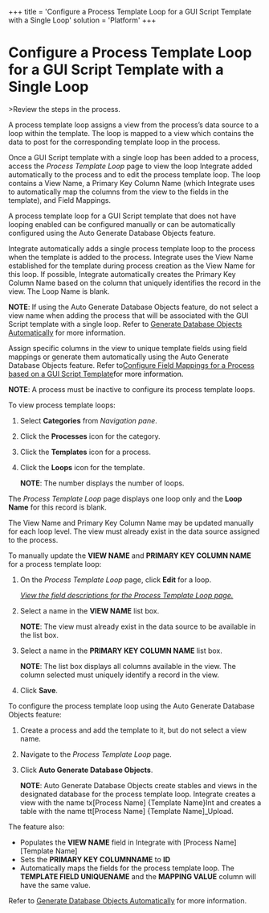 +++
title = 'Configure a Process Template Loop for a GUI Script Template with a Single Loop'
solution = 'Platform'
+++

# Configure a Process Template Loop for a GUI Script Template with a Single Loop

<span id="Post Data using a GUI Script Steps" class="popUpLink">\>Review
the steps in the process. </span>

A process template loop assigns a view from the process’s data source to
a loop within the template. The loop is mapped to a view which contains
the data to post for the corresponding template loop in the process.

Once a GUI Script template with a single loop has been added to a
process, access the *Process Template Loop* page to view the loop
Integrate added automatically to the process and to edit the process
template loop. The loop contains a View Name, a Primary Key Column Name
(which Integrate uses to automatically map the columns from the view to
the fields in the template), and Field Mappings.

A process template loop for a GUI Script template that does not have
looping enabled can be configured manually or can be automatically
configured using the Auto Generate Database Objects feature.

Integrate automatically adds a single process template loop to the
process when the template is added to the process. Integrate uses the
View Name established for the template during process creation as the
View Name for this loop. If possible, Integrate automatically creates
the Primary Key Column Name based on the column that uniquely identifies
the record in the view. The Loop Name is blank.

**NOTE**: If using the Auto Generate Database Objects feature, do not
select a view name when adding the process that will be associated with
the GUI Script template with a single loop. Refer to [Generate Database
Objects Automatically](Generate_Database_Objects_Automatically.htm) for
more information.

Assign specific columns in the view to unique template fields using
field mappings or generate them automatically using the Auto Generate
Database Objects feature. Refer to[Configure Field Mappings for a
Process based on a GUI Script
Template](ConfigureFieldMappingsGUI_Script_Template.htm)<span style="color: #000000;">for
more information.</span>

**NOTE**: A process must be inactive to configure its process template
loops.

To view process template loops:

1.  Select **Categories** from *Navigation pane*.

2.  Click the **Processes** icon for the category.

3.  Click the **Templates** icon for a process.

4.  Click the **Loops** icon for the template.
    
    **NOTE**: The number displays the number of loops.

The *Process Template Loop* page displays one loop only and the **Loop
Name** for this record is blank.

The View Name and Primary Key Column Name may be updated manually for
each loop level. The view must already exist in the data source assigned
to the process.

To manually update the **VIEW NAME** and **PRIMARY KEY COLUMN NAME** for
a process template loop:

1.  On the *Process Template Loop* page, click **Edit** for a loop.
    
    *[View the field descriptions for the Process Template Loop
    page.](../Page_Desc/Process_Template_Loop.htm)*

2.  Select a name in the **VIEW NAME** list box.
    
    **NOTE**: The view must already exist in the data source to be
    available in the list box.

3.  Select a name in the **PRIMARY KEY COLUMN NAME** list box.
    
    **NOTE**: The list box displays all columns available in the view.
    The column selected must uniquely identify a record in the view.

4.  Click **Save**.

To configure the process template loop using the Auto Generate Database
Objects feature:

1.  Create a process and add the template to it, but do not select a
    view name.

2.  Navigate to the *Process Template Loop* page.

3.  Click **Auto Generate Database Objects**.
    
    **NOTE**: Auto Generate Database Objects create stables and views in
    the designated database for the process template loop. Integrate
    creates a view with the name tx\[Process Name\] {Template Name}Int
    and creates a table with the name tt\[Process Name\] {Template
    Name\]\_Upload.

The feature also:

  - Populates the **VIEW NAME** field in Integrate with \[Process Name\]
    \[Template Name\]
  - Sets the **PRIMARY KEY COLUMNNAME** to **ID**
  - Automatically maps the fields for the process template loop. The
    **TEMPLATE FIELD UNIQUENAME** and the **MAPPING VALUE** column will
    have the same value.

Refer to [Generate Database Objects
Automatically](Generate_Database_Objects_Automatically.htm) for more
information.
